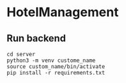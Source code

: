 ﻿# HotelManagement

## Run backend
```
cd server
python3 -m venv custome_name
source custom_name/bin/activate
pip install -r requirements.txt
```
